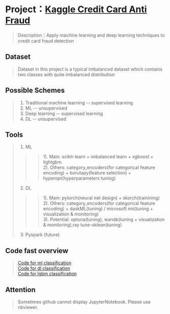 # Project：[Kaggle Credit Card Anti Fraud](https://www.kaggle.com/mlg-ulb/creditcardfraud)
> Description：Apply machine learning and deep learning techniques to credit card fraud detection  
## Dataset  
> Dataset in this project is a typical imbalanced dataset which contains two classes with quite imbalanced distribution
## Possible Schemes  
> 1. Traditional machine learning -- supervised learning  
> 2. ML -- unsupervised  
> 3. Deep learning -- supervised learning  
> 4. DL -- unsupervised  
## Tools  
> 1. ML  
>>> 1). Main: scikit-learn + imbalanced learn + xgboost + lightgbm  
>>> 2). Others: category_encoders(for categorical feature encoding) + borutapy(feature selection) + hyperopt(hyperparameters tuning)
> 2. DL  
>>> 1). Main: pytorch(neural net design) + skorch(trainining)  
>>> 2). Others: category_encoders(for categorical feature encoding) + daskML(tuning) / microsoft nni(tuning + visualization & monitoring)  
>>> 3). Potential: optuna(tuning), wandb(tuning + visualization & monitoring),ray tune-sklean(tuning)
> 3. Pyspark (future)  
## Code fast overview  
> [Code for ml classification](https://github.com/UTUnex/creditcard_anti_fraud/blob/master/ml/supervised/with_feature_scaling_with_feature_selection.ipynb)  
> [Code for dl classification](https://github.com/UTUnex/creditcard_anti_fraud/blob/master/dl/supervised/nni/main.py)  
> [Code for lgbm classification](https://github.com/UTUnex/creditcard_anti_fraud/blob/master/ml/supervised/lightgbm/main_gms.py)  
## Attention  
> Sometimes github cannot display JupyterNotebook. Please use nbviewer.
